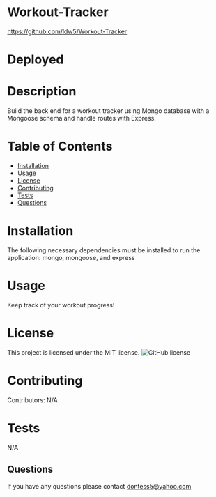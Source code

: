 # Workout-Tracker
https://github.com/ldw5/Workout-Tracker

# Deployed

# Description
Build the back end for a workout tracker using Mongo database with a Mongoose schema and handle routes with Express.
# Table of Contents
* [Installation](#installation)
* [Usage](#usage)
* [License](#license)
* [Contributing](#contributing)
* [Tests](#tests)
* [Questions](#questions)
# Installation
The following necessary dependencies must be installed to run the application:
mongo, mongoose, and express
# Usage
Keep track of your workout progress!
# License
This project is licensed under the MIT license.
![GitHub license](https://img.shields.io/badge/license-MIT-blue.svg)

# Contributing
Contributors: N/A
# Tests
N/A
## Questions
If you have any questions please contact dontess5@yahoo.com